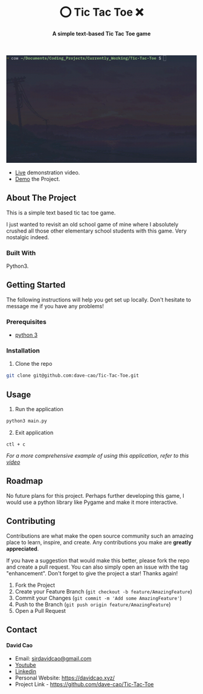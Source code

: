 <h1 align='center'>⭕ Tic Tac Toe ❌</h1>

<h4 align='center'>A simple text-based Tic Tac Toe game</h4>

<br>

![Tic Tac Toe Gif](./assets/ttt.gif)

- [Live](https://youtu.be/fyyAbnv8lSY) demonstration video.
- [Demo](https://replit.com/@KingCao/Tic-Tac-Toe?v=1) the Project.


<!-- ABOUT THE PROJECT -->
## About The Project

This is a simple text based tic tac toe game.

I just wanted to revisit an old school game of mine where I absolutely crushed all those
other elementary school students with this game. Very nostalgic indeed.

### Built With

Python3.

<!-- GETTING STARTED -->
## Getting Started

The following instructions will help you get set up locally. Don't hesitate to message me if you have any problems!

### Prerequisites

- [python 3](https://www.python.org/downloads/)

### Installation

1. Clone the repo
```sh
git clone git@github.com:dave-cao/Tic-Tac-Toe.git
```


<!-- USAGE EXAMPLES -->
## Usage

1. Run the application
```sh
python3 main.py
```

2. Exit application
```
ctl + c
```

_For a more comprehensive example of using this application, refer to this [video](https://youtu.be/fyyAbnv8lSY)_




<!-- ROADMAP -->
## Roadmap

No future plans for this project. Perhaps further developing this game, I would use a python library like Pygame and make it more interactive.


<!-- CONTRIBUTING -->
## Contributing

Contributions are what make the open source community such an amazing place to learn, inspire, and create. Any contributions you make are **greatly appreciated**.

If you have a suggestion that would make this better, please fork the repo and create a pull request. You can also simply open an issue with the tag "enhancement".
Don't forget to give the project a star! Thanks again!

1. Fork the Project
2. Create your Feature Branch (`git checkout -b feature/AmazingFeature`)
3. Commit your Changes (`git commit -m 'Add some AmazingFeature'`)
4. Push to the Branch (`git push origin feature/AmazingFeature`)
5. Open a Pull Request




<!-- CONTACT -->
## Contact

#### David Cao
- Email: sirdavidcao@gmail.com
- [Youtube](https://www.youtube.com/channel/UCEnBPbnNnqhQIIhW1uLXrLA)
- [Linkedin](https://www.linkedin.com/in/david-cao99/)
- Personal Website: https://davidcao.xyz/
- Project Link - https://github.com/dave-cao/Tic-Tac-Toe



